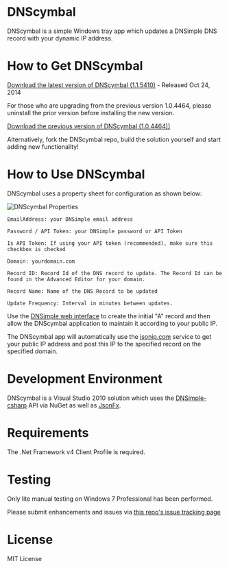 DNScymbal
=========
DNScymbal is a simple Windows tray app which updates a DNSimple DNS record with your dynamic IP address. 

How to Get DNScymbal
====================
[Download the latest version of DNScymbal (1.1.5410)](http://www.dittenhafer.net/downloads/DNScymbal/DNScymbalSetup-1.1.5410.msi) - Released Oct 24, 2014

For those who are upgrading from the previous version 1.0.4464, please uninstall the prior version before installing the new version.

[Download the previous version of DNScymbal (1.0.4464))](http://www.dittenhafer.net/downloads/DNScymbal/DNScymbalSetup.msi)

Alternatively, fork the DNScymbal repo, build the solution yourself and start adding new functionality! 

How to Use DNScymbal
====================
DNScymbal uses a property sheet for configuration as shown below:

![DNScymbal Properties](https://raw.github.com/dwdii/DNScymbal/master/readme/DnsCymbalProperties.png "DNScymbal Properties")

    EmailAddress: your DNSimple email address

    Password / API Token: your DNSimple password or API Token

	Is API Token: If using your API token (recommended), make sure this checkbox is checked

    Domain: yourdomain.com

    Record ID: Record Id of the DNS record to update. The Record Id can be found in the Advanced Editor for your domain.

    Record Name: Name of the DNS Record to be updated

    Update Frequency: Interval in minutes between updates.

Use the [DNSimple web interface](https://dnsimple.com/domains) to create the initial "A" record and then allow the DNScymbal application to maintain it according to your public IP.

The DNScymbal app will automatically use the [jsonip.com](http://jsonip.com/) service to get your public IP address
and post this IP to the specified record on the specified domain.

Development Environment
=======================
DNScymbal is a Visual Studio 2010 solution which uses the [DNSimple-csharp](https://github.com/anderly/dnsimple-csharp) API via NuGet 
as well as [JsonFx](https://github.com/jsonfx/jsonfx).

Requirements
============
The .Net Framework v4 Client Profile is required.

Testing
=======
Only lite manual testing on Windows 7 Professional has been performed. 

Please submit enhancements and issues via [this repo's issue tracking page](https://github.com/dwdii/DNScymbal/issues)

License
=======
MIT License

